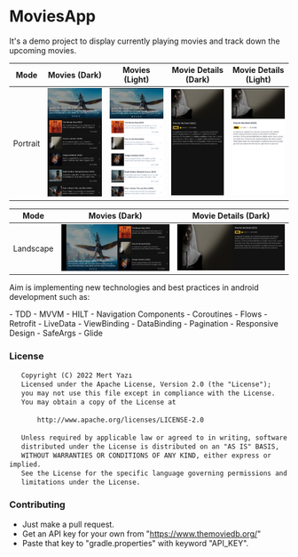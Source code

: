 # MoviesApp

<p>It's a demo project to display currently playing movies and track down the upcoming movies.</p>

| Mode  | Movies (Dark) | Movies (Light) | Movie Details (Dark) | Movie Details (Light) |
|------|------|------|------|------|
| Portrait | <img src="screenshots/movies_fragment_dark_portrait.jpg" width="200"> | <img src="screenshots/movies_fragment_light_portrait.jpg" width="200"> | <img src="screenshots/details_fragment_dark_portrait.jpg" width="200"> | <img src="screenshots/details_fragment_light_portrait.jpg" width="200"> |

| Mode  | Movies (Dark) | Movie Details (Dark) |
|------|------------|------------|
| Landscape | <img src="screenshots/movies_fragment_dark_landscape.jpg" width="415"> | <img src="screenshots/details_fragment_dark_landscape.jpg" width="415"> |


<p>Aim is implementing new technologies and best practices in android development such as:</p>
 - TDD
 - MVVM
 - HILT
 - Navigation Components
 - Coroutines
 - Flows
 - Retrofit
 - LiveData
 - ViewBinding
 - DataBinding
 - Pagination
 - Responsive Design
 - SafeArgs
 - Glide


### License
```
   Copyright (C) 2022 Mert Yazı
   Licensed under the Apache License, Version 2.0 (the "License");
   you may not use this file except in compliance with the License.
   You may obtain a copy of the License at

       http://www.apache.org/licenses/LICENSE-2.0

   Unless required by applicable law or agreed to in writing, software
   distributed under the License is distributed on an "AS IS" BASIS,
   WITHOUT WARRANTIES OR CONDITIONS OF ANY KIND, either express or implied.
   See the License for the specific language governing permissions and
   limitations under the License.
```


### Contributing
- Just make a pull request.
- Get an API key for your own from "https://www.themoviedb.org/"
- Paste that key to "gradle.properties" with keyword "API_KEY".
